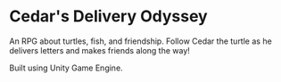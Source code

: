 # Cedar's Delivery Odyssey

An RPG about turtles, fish, and friendship. Follow Cedar the turtle as he delivers letters and makes friends along the way!

Built using Unity Game Engine.
